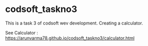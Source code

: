 # codsoft_taskno3
This is a task 3 of codsoft wev development. Creating a calculator.

See Calculator : https://arunvarma78.github.io/codsoft_taskno3/calculator.html
